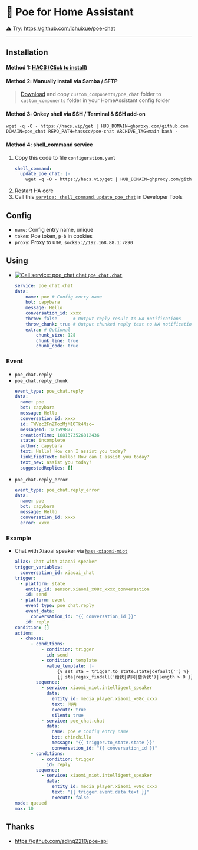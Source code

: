 # 🤖 Poe for Home Assistant


⚠️ Try: https://github.com/ichuixue/poe-chat

------


<a name="installing"></a>
## Installation

#### Method 1: [HACS (**Click to install**)](https://my.home-assistant.io/redirect/hacs_repository/?owner=hasscc&repository=poe-chat&category=integration)

#### Method 2: Manually install via Samba / SFTP
> [Download](https://github.com/hasscc/poe-chat/archive/main.zip) and copy `custom_components/poe_chat` folder to `custom_components` folder in your HomeAssistant config folder

#### Method 3: Onkey shell via SSH / Terminal & SSH add-on
```shell
wget -q -O - https://hacs.vip/get | HUB_DOMAIN=ghproxy.com/github.com DOMAIN=poe_chat REPO_PATH=hasscc/poe-chat ARCHIVE_TAG=main bash -
```

#### Method 4: shell_command service
1. Copy this code to file `configuration.yaml`
    ```yaml
    shell_command:
      update_poe_chat: |-
        wget -q -O - https://hacs.vip/get | HUB_DOMAIN=ghproxy.com/github.com DOMAIN=poe_chat REPO_PATH=hasscc/poe-chat ARCHIVE_TAG=main bash -
    ```
2. Restart HA core
3. Call this [`service: shell_command.update_poe_chat`](https://my.home-assistant.io/redirect/developer_call_service/?service=shell_command.update_poe_chat) in Developer Tools


## Config

- `name`: Config entry name, unique
- `token`: Poe token, `p-b` in cookies
- `proxy`: Proxy to use, `socks5://192.168.88.1:7890`


## Using

- [![Call service: poe_chat.chat](https://my.home-assistant.io/badges/developer_call_service.svg) `poe_chat.chat`](https://my.home-assistant.io/redirect/developer_call_service/?service=poe_chat.chat)
  ```yaml
  service: poe_chat.chat
  data:
      name: poe # Config entry name
      bot: capybara
      message: Hello
      conversation_id: xxxx
      throw: false      # Output reply result to HA notifications
      throw_chunk: true # Output chunked reply text to HA notifications
      extra: # Optional
          chunk_size: 128
          chunk_line: true
          chunk_code: true
  ```

### Event

- `poe_chat.reply`
- `poe_chat.reply_chunk`
  ```yaml
  event_type: poe_chat.reply
  data:
    name: poe
    bot: capybara
    message: Hello
    conversation_id: xxxx
    id: TWVzc2FnZTozMjM1OTk4Nzc=
    messageId: 323599877
    creationTime: 1681373526812436
    state: incomplete
    author: capybara
    text: Hello! How can I assist you today?
    linkifiedText: Hello! How can I assist you today?
    text_new: assist you today?
    suggestedReplies: []
  ```
- `poe_chat.reply_error`
  ```yaml
  event_type: poe_chat.reply_error
  data:
    name: poe
    bot: capybara
    message: Hello
    conversation_id: xxxx
    error: xxxx
  ```

### Example

- Chat with Xiaoai speaker via [`hass-xiaomi-miot`](https://github.com/al-one/hass-xiaomi-miot)
  ```yaml
  alias: Chat with Xiaoai speaker
  trigger_variables:
    conversation_id: xiaoai_chat
  trigger:
    - platform: state
      entity_id: sensor.xiaomi_x08c_xxxx_conversation
      id: send
    - platform: event
      event_type: poe_chat.reply
      event_data:
        conversation_id: "{{ conversation_id }}"
      id: reply
  condition: []
  action:
    - choose:
        - conditions:
            - condition: trigger
              id: send
            - condition: template
              value_template: |-
                  {% set sta = trigger.to_state.state|default('') %}
                  {{ sta|regex_findall('给我|请问|告诉我')|length > 0 }}
          sequence:
            - service: xiaomi_miot.intelligent_speaker
              data:
                entity_id: media_player.xiaomi_x08c_xxxx
                text: 闭嘴
                execute: true
                silent: true
            - service: poe_chat.chat
              data:
                name: poe # Config entry name
                bot: chinchilla
                message: "{{ trigger.to_state.state }}"
                conversation_id: "{{ conversation_id }}"
        - conditions:
            - condition: trigger
              id: reply
          sequence:
            - service: xiaomi_miot.intelligent_speaker
              data:
                entity_id: media_player.xiaomi_x08c_xxxx
                text: "{{ trigger.event.data.text }}"
                execute: false
  mode: queued
  max: 10
  ```


## Thanks

- https://github.com/ading2210/poe-api
